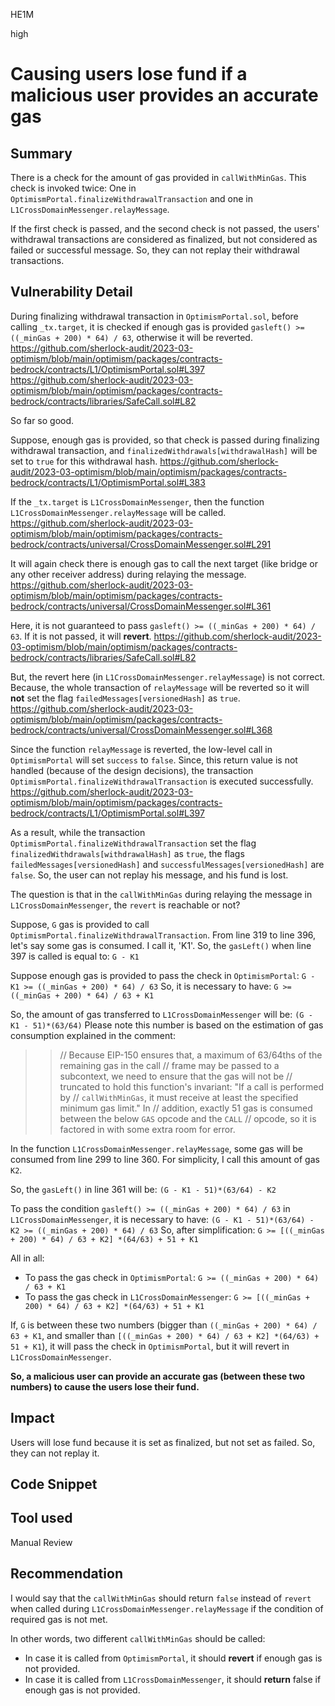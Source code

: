 HE1M

high

# Causing users lose fund if a malicious user provides an accurate gas

## Summary

There is a check for the amount of gas provided in `callWithMinGas`. This check is invoked twice: One in `OptimismPortal.finalizeWithdrawalTransaction` and one in  `L1CrossDomainMessenger.relayMessage`. 

If the first check is passed, and the second check is not passed, the users' withdrawal transactions are considered as finalized, but not considered as failed or successful message. So, they can not replay their withdrawal transactions.

## Vulnerability Detail

During finalizing withdrawal transaction in `OptimismPortal.sol`, before calling `_tx.target`, it is checked if enough gas is provided `gasleft() >= ((_minGas + 200) * 64) / 63`, otherwise it will be reverted.
https://github.com/sherlock-audit/2023-03-optimism/blob/main/optimism/packages/contracts-bedrock/contracts/L1/OptimismPortal.sol#L397
https://github.com/sherlock-audit/2023-03-optimism/blob/main/optimism/packages/contracts-bedrock/contracts/libraries/SafeCall.sol#L82

So far so good.

Suppose, enough gas is provided, so that check is passed during finalizing withdrawal transaction, and `finalizedWithdrawals[withdrawalHash]` will be set to `true` for this withdrawal hash. 
https://github.com/sherlock-audit/2023-03-optimism/blob/main/optimism/packages/contracts-bedrock/contracts/L1/OptimismPortal.sol#L383

If the `_tx.target` is `L1CrossDomainMessenger`, then the function `L1CrossDomainMessenger.relayMessage` will be called. 
https://github.com/sherlock-audit/2023-03-optimism/blob/main/optimism/packages/contracts-bedrock/contracts/universal/CrossDomainMessenger.sol#L291

It will again check there is enough gas to call the next target (like bridge or any other receiver address) during relaying the message.
https://github.com/sherlock-audit/2023-03-optimism/blob/main/optimism/packages/contracts-bedrock/contracts/universal/CrossDomainMessenger.sol#L361

Here, it is not guaranteed to pass `gasleft() >= ((_minGas + 200) * 64) / 63`. If it is not passed, it will **revert**.
https://github.com/sherlock-audit/2023-03-optimism/blob/main/optimism/packages/contracts-bedrock/contracts/libraries/SafeCall.sol#L82

But, the revert here (in `L1CrossDomainMessenger.relayMessage`) is not correct. Because, the whole transaction of `relayMessage` will be reverted so it will **not** set the flag `failedMessages[versionedHash]` as `true`.
https://github.com/sherlock-audit/2023-03-optimism/blob/main/optimism/packages/contracts-bedrock/contracts/universal/CrossDomainMessenger.sol#L368

Since the function `relayMessage` is reverted, the low-level call in `OptimismPortal` will set `success` to `false`. Since, this return value is not handled (because of the design decisions), the transaction `OptimismPortal.finalizeWithdrawalTransaction` is executed successfully.
https://github.com/sherlock-audit/2023-03-optimism/blob/main/optimism/packages/contracts-bedrock/contracts/L1/OptimismPortal.sol#L397

As a result, while the transaction `OptimismPortal.finalizeWithdrawalTransaction` set the flag `finalizedWithdrawals[withdrawalHash]` as `true`, the flags `failedMessages[versionedHash]` and `successfulMessages[versionedHash]` are `false`. So, the user can not replay his message, and his fund is lost.


The question is that in the `callWithMinGas` during relaying the message in `L1CrossDomainMessenger`, the `revert` is reachable or not?

Suppose, `G` gas is provided to call `OptimismPortal.finalizeWithdrawalTransaction`.  From line 319 to line 396, let's say some gas is consumed. I call it, 'K1'. So, the `gasLeft()` when line 397 is called is equal to: `G - K1`

Suppose enough gas is provided to pass the check in `OptimismPortal`: `G - K1 >= ((_minGas + 200) * 64) / 63`
So, it is necessary to have: `G >= ((_minGas + 200) * 64) / 63 + K1`

So, the amount of gas transferred to `L1CrossDomainMessenger` will be: `(G - K1 - 51)*(63/64)`
Please note this number is based on the estimation of gas consumption explained in the comment:
>> // Because EIP-150 ensures that, a maximum of 63/64ths of the remaining gas in the call
            // frame may be passed to a subcontext, we need to ensure that the gas will not be
            // truncated to hold this function's invariant: "If a call is performed by
            // `callWithMinGas`, it must receive at least the specified minimum gas limit." In
            // addition, exactly 51 gas is consumed between the below `GAS` opcode and the `CALL`
            // opcode, so it is factored in with some extra room for error.

In the function `L1CrossDomainMessenger.relayMessage`, some gas will be consumed from line 299 to line 360. For simplicity, I call this amount of gas `K2`.

So, the `gasLeft()` in line 361 will be: `(G - K1 - 51)*(63/64) - K2`

To pass the condition `gasleft() >= ((_minGas + 200) * 64) / 63` in `L1CrossDomainMessenger`, it is necessary to have:
`(G - K1 - 51)*(63/64) - K2 >= ((_minGas + 200) * 64) / 63`
So, after simplification:
`G >= [((_minGas + 200) * 64) / 63 + K2] *(64/63) + 51 + K1`

All in all:
 - To pass the gas check in `OptimismPortal`:  `G >= ((_minGas + 200) * 64) / 63 + K1`
 - To pass the gas check in `L1CrossDomainMessenger`: `G >= [((_minGas + 200) * 64) / 63 + K2] *(64/63) + 51 + K1`

If, `G` is between these two numbers (bigger than `((_minGas + 200) * 64) / 63 + K1`, and smaller than  `[((_minGas + 200) * 64) / 63 + K2] *(64/63) + 51 + K1`), it will pass the check in `OptimismPortal`, but it will revert in `L1CrossDomainMessenger`.

**So, a malicious user can provide an accurate gas (between these two numbers) to cause the users lose their fund.**



## Impact
Users will lose fund because it is set as finalized, but not set as failed. So, they can not replay it.

## Code Snippet

## Tool used

Manual Review

## Recommendation
I would say that the `callWithMinGas` should return `false` instead of `revert` when called during `L1CrossDomainMessenger.relayMessage` if the condition of required gas is not met.

In other words, two different `callWithMinGas` should be called:
 - In case it is called from `OptimismPortal`, it should **revert** if enough gas is not provided.
 - In case it is called from `L1CrossDomainMessenger`, it should **return** false if enough gas is not provided.